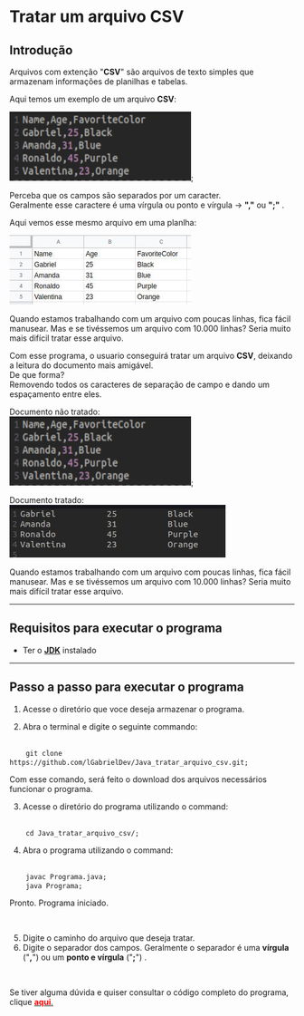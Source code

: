 # Tratar um arquivo CSV

## Introdução
Arquivos com extenção "**CSV**" são arquivos de texto simples que armazenam informações de planilhas e tabelas.

Aqui temos um exemplo de um arquivo **CSV**:

![imagem de um arquivo csv](./img/exemplo1.jpg);


Perceba que os campos são separados por um caracter. <br>
Geralmente esse caractere é uma vírgula ou ponto e vírgula ->  **","**  ou  **";"**  .
<br>

Aqui vemos esse mesmo arquivo em uma planlha:

![Imagem de um arquivo csv aberto em uma planilha](./img/exemplo2.jpg)


Quando estamos trabalhando com um arquivo com poucas linhas, fica fácil manusear. Mas e se tivéssemos um arquivo com 10.000 linhas?
Seria muito mais difícil tratar esse arquivo.



Com esse programa, o usuario conseguirá tratar um arquivo **CSV**, deixando a leitura do documento mais amigável. <br>
De que forma? <br>
Removendo todos os caracteres de separação de campo e dando um espaçamento entre eles.
<br>


Documento não tratado: <br>
![imagem de um arquivo csv](./img/exemplo1.jpg);



Documento tratado: <br> 
![Imagem de um arquivo csv tratado](./img/arquivo_tratado.jpg)

Quando estamos trabalhando com um arquivo com poucas linhas, fica fácil manusear. Mas e se tivéssemos um arquivo com 10.000 linhas?
Seria muito mais difícil tratar esse arquivo.
<hr>

## Requisitos para executar o programa
* Ter o **[JDK](https://docs.oracle.com/en/java/javase/11/install/installation-jdk-linux-platforms.html#GUID-737A84E4-2EFF-4D38-8E60-3E29D1B884B8)** instalado
<hr>

## Passo a passo para executar o programa

1. Acesse o diretório que voce deseja armazenar o programa. 

2. Abra o terminal e digite o seguinte commando:

```console
    
    git clone https://github.com/lGabrielDev/Java_tratar_arquivo_csv.git;

``` 
Com esse comando, será feito o download dos arquivos necessários funcionar o programa.


3. Acesse o diretório do programa utilizando o command:

```console

    cd Java_tratar_arquivo_csv/;

```

4. Abra o programa utilizando o command:

```console

    javac Programa.java;
    java Programa;

```

Pronto. Programa iniciado.

<br>

5. Digite o caminho do arquivo que deseja tratar.
6. Digite o separador dos campos. Geralmente o separador é uma **vírgula** ("**,**") ou um **ponto e vírgula** ("**;**") .


<br>

Se tiver alguma dúvida e quiser consultar o código completo do programa, clique [<span style="color:red">**aqui**</span>.](https://github.com/lGabrielDev/Java_tratar_arquivo_csv/blob/main/Programa.java)
